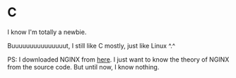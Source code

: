 # C

I know I'm totally a newbie. 

Buuuuuuuuuuuuuuut, I still like C mostly, just like Linux ^.^

PS:
    I downloaded NGINX from [here](http://hg.nginx.org/nginx/archive/tip.tar.gz). I just want to know the theory of NGINX from the source code. But until now, I know nothing.
